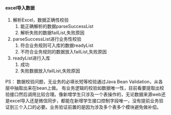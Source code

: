 #### excel导入数据
1. 解析Excel，数据正确性校验
   1. 能正确解析的数据parseSuccessList
   2. 解析失败的数据failList,失败原因
2. parseSuccessList进行业务性校验
   1. 符合业务规则可入库的数据readyList
   2. 不符合业务规则的数据放入failList,失败原因
3. readyList进行入库
   1. 成功
   2. 失败数据放入failList,失败原因



PS：
数据校验问题，无业务的必填长短等校验通过Java Bean Validation，从各层中抽取出来在bean上做。
有业务逻辑的校验如数据唯一性，目前看要提取出校验接口然后调用比较合理。像新增学生只涉及一个表操作的，无论数据来源web还是excel导入还是微信同步，都能在新增学生接口控制字段唯一，没有提前业务验证到三个入口的必要。业务验证前置的是因为涉及多个表多个模块避免做补偿。

